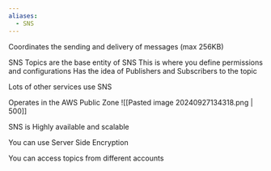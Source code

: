 ```yaml
---
aliases:
  - SNS
---
```

Coordinates the sending and delivery of messages (max 256KB)

SNS Topics are the base entity of SNS
	This is where you define permissions and configurations
Has the idea of Publishers and Subscribers to the topic

Lots of other services use SNS

Operates in the AWS Public Zone
![[Pasted image 20240927134318.png | 500]]

SNS is Highly available and scalable

You can use Server Side Encryption

You can access topics from different accounts

